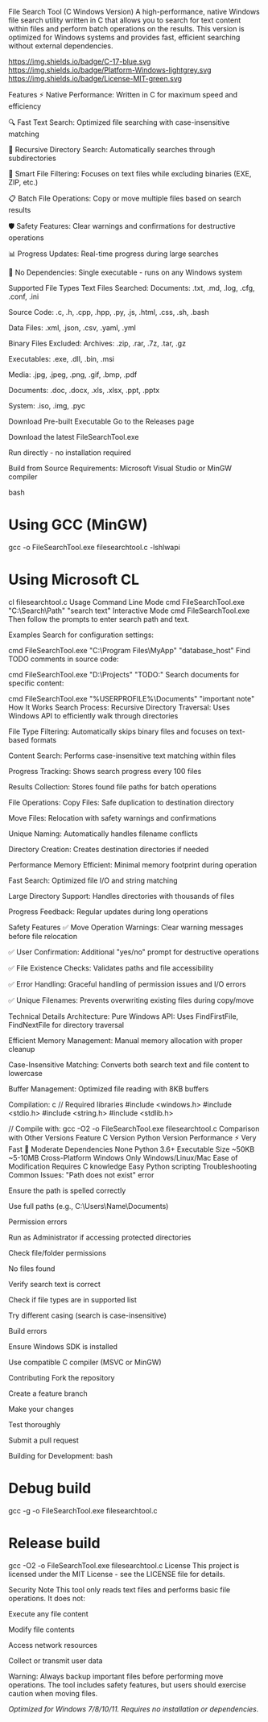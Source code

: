File Search Tool (C Windows Version)
A high-performance, native Windows file search utility written in C that allows you to search for text content within files and perform batch operations on the results. This version is optimized for Windows systems and provides fast, efficient searching without external dependencies.

https://img.shields.io/badge/C-17-blue.svg
https://img.shields.io/badge/Platform-Windows-lightgrey.svg
https://img.shields.io/badge/License-MIT-green.svg

Features
⚡ Native Performance: Written in C for maximum speed and efficiency

🔍 Fast Text Search: Optimized file searching with case-insensitive matching

📁 Recursive Directory Search: Automatically searches through subdirectories

🎯 Smart File Filtering: Focuses on text files while excluding binaries (EXE, ZIP, etc.)

📋 Batch File Operations: Copy or move multiple files based on search results

🛡️ Safety Features: Clear warnings and confirmations for destructive operations

📊 Progress Updates: Real-time progress during large searches

💾 No Dependencies: Single executable - runs on any Windows system

Supported File Types
Text Files Searched:
Documents: .txt, .md, .log, .cfg, .conf, .ini

Source Code: .c, .h, .cpp, .hpp, .py, .js, .html, .css, .sh, .bash

Data Files: .xml, .json, .csv, .yaml, .yml

Binary Files Excluded:
Archives: .zip, .rar, .7z, .tar, .gz

Executables: .exe, .dll, .bin, .msi

Media: .jpg, .jpeg, .png, .gif, .bmp, .pdf

Documents: .doc, .docx, .xls, .xlsx, .ppt, .pptx

System: .iso, .img, .pyc

Download
Pre-built Executable
Go to the Releases page

Download the latest FileSearchTool.exe

Run directly - no installation required

Build from Source
Requirements: Microsoft Visual Studio or MinGW compiler

bash
# Using GCC (MinGW)
gcc -o FileSearchTool.exe filesearchtool.c -lshlwapi

# Using Microsoft CL
cl filesearchtool.c
Usage
Command Line Mode
cmd
FileSearchTool.exe "C:\Search\Path" "search text"
Interactive Mode
cmd
FileSearchTool.exe
Then follow the prompts to enter search path and text.

Examples
Search for configuration settings:

cmd
FileSearchTool.exe "C:\Program Files\MyApp" "database_host"
Find TODO comments in source code:

cmd
FileSearchTool.exe "D:\Projects" "TODO:"
Search documents for specific content:

cmd
FileSearchTool.exe "%USERPROFILE%\Documents" "important note"
How It Works
Search Process:
Recursive Directory Traversal: Uses Windows API to efficiently walk through directories

File Type Filtering: Automatically skips binary files and focuses on text-based formats

Content Search: Performs case-insensitive text matching within files

Progress Tracking: Shows search progress every 100 files

Results Collection: Stores found file paths for batch operations

File Operations:
Copy Files: Safe duplication to destination directory

Move Files: Relocation with safety warnings and confirmations

Unique Naming: Automatically handles filename conflicts

Directory Creation: Creates destination directories if needed

Performance
Memory Efficient: Minimal memory footprint during operation

Fast Search: Optimized file I/O and string matching

Large Directory Support: Handles directories with thousands of files

Progress Feedback: Regular updates during long operations

Safety Features
✅ Move Operation Warnings: Clear warning messages before file relocation

✅ User Confirmation: Additional "yes/no" prompt for destructive operations

✅ File Existence Checks: Validates paths and file accessibility

✅ Error Handling: Graceful handling of permission issues and I/O errors

✅ Unique Filenames: Prevents overwriting existing files during copy/move

Technical Details
Architecture:
Pure Windows API: Uses FindFirstFile, FindNextFile for directory traversal

Efficient Memory Management: Manual memory allocation with proper cleanup

Case-Insensitive Matching: Converts both search text and file content to lowercase

Buffer Management: Optimized file reading with 8KB buffers

Compilation:
c
// Required libraries
#include <windows.h>
#include <stdio.h>
#include <string.h>
#include <stdlib.h>

// Compile with:
gcc -O2 -o FileSearchTool.exe filesearchtool.c
Comparison with Other Versions
Feature	C Version	Python Version
Performance	⚡ Very Fast	🐍 Moderate
Dependencies	None	Python 3.6+
Executable Size	~50KB	~5-10MB
Cross-Platform	Windows Only	Windows/Linux/Mac
Ease of Modification	Requires C knowledge	Easy Python scripting
Troubleshooting
Common Issues:
"Path does not exist" error

Ensure the path is spelled correctly

Use full paths (e.g., C:\Users\Name\Documents)

Permission errors

Run as Administrator if accessing protected directories

Check file/folder permissions

No files found

Verify search text is correct

Check if file types are in supported list

Try different casing (search is case-insensitive)

Build errors

Ensure Windows SDK is installed

Use compatible C compiler (MSVC or MinGW)

Contributing
Fork the repository

Create a feature branch

Make your changes

Test thoroughly

Submit a pull request

Building for Development:
bash
# Debug build
gcc -g -o FileSearchTool.exe filesearchtool.c

# Release build
gcc -O2 -o FileSearchTool.exe filesearchtool.c
License
This project is licensed under the MIT License - see the LICENSE file for details.

Security Note
This tool only reads text files and performs basic file operations. It does not:

Execute any file content

Modify file contents

Access network resources

Collect or transmit user data

Warning: Always backup important files before performing move operations. The tool includes safety features, but users should exercise caution when moving files.

*Optimized for Windows 7/8/10/11. Requires no installation or dependencies.*

